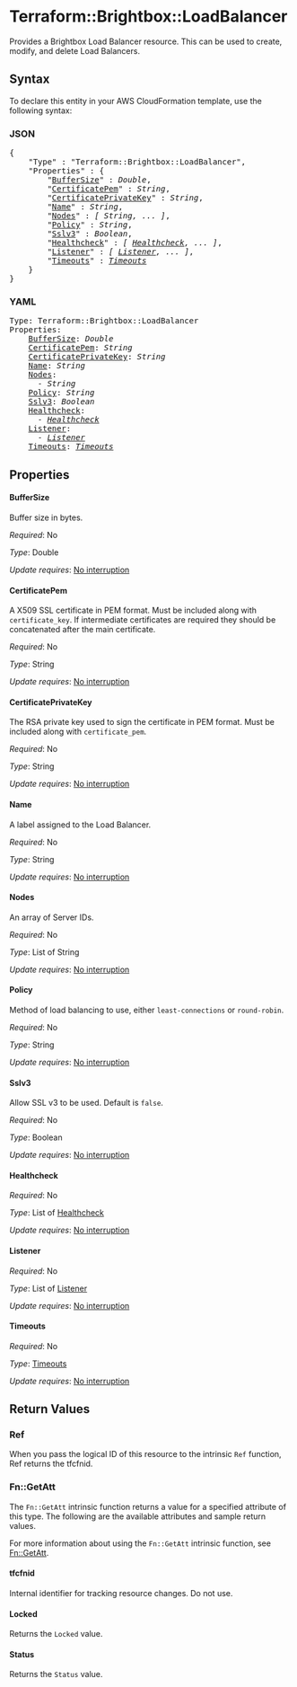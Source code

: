# Terraform::Brightbox::LoadBalancer

Provides a Brightbox Load Balancer resource. This can be used to create,
modify, and delete Load Balancers.

## Syntax

To declare this entity in your AWS CloudFormation template, use the following syntax:

### JSON

<pre>
{
    "Type" : "Terraform::Brightbox::LoadBalancer",
    "Properties" : {
        "<a href="#buffersize" title="BufferSize">BufferSize</a>" : <i>Double</i>,
        "<a href="#certificatepem" title="CertificatePem">CertificatePem</a>" : <i>String</i>,
        "<a href="#certificateprivatekey" title="CertificatePrivateKey">CertificatePrivateKey</a>" : <i>String</i>,
        "<a href="#name" title="Name">Name</a>" : <i>String</i>,
        "<a href="#nodes" title="Nodes">Nodes</a>" : <i>[ String, ... ]</i>,
        "<a href="#policy" title="Policy">Policy</a>" : <i>String</i>,
        "<a href="#sslv3" title="Sslv3">Sslv3</a>" : <i>Boolean</i>,
        "<a href="#healthcheck" title="Healthcheck">Healthcheck</a>" : <i>[ <a href="healthcheck.md">Healthcheck</a>, ... ]</i>,
        "<a href="#listener" title="Listener">Listener</a>" : <i>[ <a href="listener.md">Listener</a>, ... ]</i>,
        "<a href="#timeouts" title="Timeouts">Timeouts</a>" : <i><a href="timeouts.md">Timeouts</a></i>
    }
}
</pre>

### YAML

<pre>
Type: Terraform::Brightbox::LoadBalancer
Properties:
    <a href="#buffersize" title="BufferSize">BufferSize</a>: <i>Double</i>
    <a href="#certificatepem" title="CertificatePem">CertificatePem</a>: <i>String</i>
    <a href="#certificateprivatekey" title="CertificatePrivateKey">CertificatePrivateKey</a>: <i>String</i>
    <a href="#name" title="Name">Name</a>: <i>String</i>
    <a href="#nodes" title="Nodes">Nodes</a>: <i>
      - String</i>
    <a href="#policy" title="Policy">Policy</a>: <i>String</i>
    <a href="#sslv3" title="Sslv3">Sslv3</a>: <i>Boolean</i>
    <a href="#healthcheck" title="Healthcheck">Healthcheck</a>: <i>
      - <a href="healthcheck.md">Healthcheck</a></i>
    <a href="#listener" title="Listener">Listener</a>: <i>
      - <a href="listener.md">Listener</a></i>
    <a href="#timeouts" title="Timeouts">Timeouts</a>: <i><a href="timeouts.md">Timeouts</a></i>
</pre>

## Properties

#### BufferSize

Buffer size in bytes.

_Required_: No

_Type_: Double

_Update requires_: [No interruption](https://docs.aws.amazon.com/AWSCloudFormation/latest/UserGuide/using-cfn-updating-stacks-update-behaviors.html#update-no-interrupt)

#### CertificatePem

A X509 SSL certificate in PEM format. Must be included along with `certificate_key`. If intermediate certificates are required they should be concatenated after the main certificate.

_Required_: No

_Type_: String

_Update requires_: [No interruption](https://docs.aws.amazon.com/AWSCloudFormation/latest/UserGuide/using-cfn-updating-stacks-update-behaviors.html#update-no-interrupt)

#### CertificatePrivateKey

The RSA private key used to sign the certificate in PEM format. Must be included along with `certificate_pem`.

_Required_: No

_Type_: String

_Update requires_: [No interruption](https://docs.aws.amazon.com/AWSCloudFormation/latest/UserGuide/using-cfn-updating-stacks-update-behaviors.html#update-no-interrupt)

#### Name

A label assigned to the Load Balancer.

_Required_: No

_Type_: String

_Update requires_: [No interruption](https://docs.aws.amazon.com/AWSCloudFormation/latest/UserGuide/using-cfn-updating-stacks-update-behaviors.html#update-no-interrupt)

#### Nodes

An array of Server IDs.

_Required_: No

_Type_: List of String

_Update requires_: [No interruption](https://docs.aws.amazon.com/AWSCloudFormation/latest/UserGuide/using-cfn-updating-stacks-update-behaviors.html#update-no-interrupt)

#### Policy

Method of load balancing to use, either `least-connections` or `round-robin`.

_Required_: No

_Type_: String

_Update requires_: [No interruption](https://docs.aws.amazon.com/AWSCloudFormation/latest/UserGuide/using-cfn-updating-stacks-update-behaviors.html#update-no-interrupt)

#### Sslv3

Allow SSL v3 to be used. Default is `false`.

_Required_: No

_Type_: Boolean

_Update requires_: [No interruption](https://docs.aws.amazon.com/AWSCloudFormation/latest/UserGuide/using-cfn-updating-stacks-update-behaviors.html#update-no-interrupt)

#### Healthcheck

_Required_: No

_Type_: List of <a href="healthcheck.md">Healthcheck</a>

_Update requires_: [No interruption](https://docs.aws.amazon.com/AWSCloudFormation/latest/UserGuide/using-cfn-updating-stacks-update-behaviors.html#update-no-interrupt)

#### Listener

_Required_: No

_Type_: List of <a href="listener.md">Listener</a>

_Update requires_: [No interruption](https://docs.aws.amazon.com/AWSCloudFormation/latest/UserGuide/using-cfn-updating-stacks-update-behaviors.html#update-no-interrupt)

#### Timeouts

_Required_: No

_Type_: <a href="timeouts.md">Timeouts</a>

_Update requires_: [No interruption](https://docs.aws.amazon.com/AWSCloudFormation/latest/UserGuide/using-cfn-updating-stacks-update-behaviors.html#update-no-interrupt)

## Return Values

### Ref

When you pass the logical ID of this resource to the intrinsic `Ref` function, Ref returns the tfcfnid.

### Fn::GetAtt

The `Fn::GetAtt` intrinsic function returns a value for a specified attribute of this type. The following are the available attributes and sample return values.

For more information about using the `Fn::GetAtt` intrinsic function, see [Fn::GetAtt](https://docs.aws.amazon.com/AWSCloudFormation/latest/UserGuide/intrinsic-function-reference-getatt.html).

#### tfcfnid

Internal identifier for tracking resource changes. Do not use.

#### Locked

Returns the <code>Locked</code> value.

#### Status

Returns the <code>Status</code> value.

